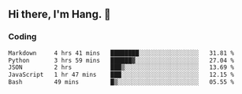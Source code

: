## Hi there, I'm Hang. 👋

### Coding

<!--START_SECTION:waka-->

```txt
Markdown     4 hrs 41 mins   ████████░░░░░░░░░░░░░░░░░   31.81 %
Python       3 hrs 59 mins   ██████▓░░░░░░░░░░░░░░░░░░   27.04 %
JSON         2 hrs           ███▒░░░░░░░░░░░░░░░░░░░░░   13.69 %
JavaScript   1 hr 47 mins    ███░░░░░░░░░░░░░░░░░░░░░░   12.15 %
Bash         49 mins         █▒░░░░░░░░░░░░░░░░░░░░░░░   05.55 %
```

<!--END_SECTION:waka-->
